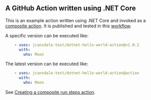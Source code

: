 ## A GitHub Action written using .NET Core

This is an example action written using .NET Core and invoked as a [composite action](https://github.com/jcansdale-test/dotnet-hello-world-action/blob/master/action.yml). It is published and tested in this [workflow](https://github.com/jcansdale-test/dotnet-hello-world-action/blob/master/.github/workflows/publish-and-test.yml).

A specific version can be executed like:

```yml
    - uses: jcansdale-test/dotnet-hello-world-action@v1.0.2
      with:
        who: Moon
```        

The latest version can be executed like:

```yml
    - uses: jcansdale-test/dotnet-hello-world-action@action
      with:
        who: Moon
```        

See [Creating a composite run steps action](https://docs.github.com/en/actions/creating-actions/creating-a-composite-run-steps-action).

